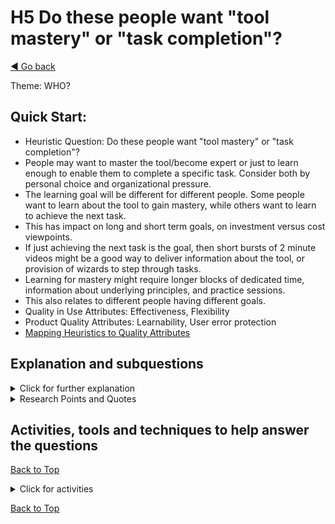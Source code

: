<a name="TopofPage"></a>
# H5 Do these people want "tool mastery" or "task completion"?
[◄ Go back](README.md)

Theme: WHO?

## Quick Start: 

- Heuristic Question: Do these people want "tool mastery" or "task completion"? 
- People may want to master the tool/become expert or just to learn enough to enable them to complete a specific task. Consider both by personal choice and organizational pressure.
- The learning goal will be different for different people. Some people want to learn about the tool to gain mastery, while others want to learn to achieve the next task.
- This has impact on long and short term goals, on investment versus cost viewpoints.
- If just achieving the next task is the goal, then short bursts of 2 minute videos might be a good way to deliver information about the tool, or provision of wizards to step through tasks.
- Learning for mastery might require longer blocks of dedicated time, information about underlying principles, and practice sessions.
- This also relates to different people having different goals.  
- Quality in Use Attributes: Effectiveness, Flexibility
- Product Quality Attributes: Learnability, User error protection
- [Mapping Heuristics to Quality Attributes](Qualityattributesv2.md)


## Explanation and subquestions

<details close><summary>Click for further explanation</summary> 

Depending on the person and the organizational goals people may want to only learn enough to enable them to complete a specific task, or they may want to learn enough to enable expertise/mastery of a role/activity. This may be affected both by personal choice and by organizational pressure.

Think about: 
- what long and short-term goals people have with the tool, for example learning to use the tool, learning about reasons for particular approaches adopted in the tool, learning how to interpret outcomes from the tool;
- what perspectives people might have about learning, and how learning is prioritized against other work for example whether they value short-term focused, task-based knowledge, or whether they want to broaden understanding and educate over a longer term, to life-long learning; 
- what constraints on training are there (time, budget, resources) and how to overcome those;
- there may be a time gap between learning and appying - how long might that gap be, and how to bridge it;
- how to (re)find information to help at the point of completing a task;
- what types of training material are required and how you cover different personas and perspectives.

Key questions to ask yourself:
- are people more focused on the task in hand or moving to the big picture?
- are people interested in initiating improvements (self/workflow/organization)?
- do people want to complete current tasks or more interested in becoming experts/mastering work?
- have you considered the contexts for learning e.g. time available, inhibitors and enablers for learning, task specific or mastering tool/workflow? For example, whether there is a [learning culture that allows experimentation and a growth mindset](https://osf.io/preprints/psyarxiv/qz43x) - without that learning culture in the organization, people will not perceive they have time to learn a new tool. 
- have you considered accessibility and availability of the learning materials?
- what else may affect their goals for learning the tool as an inhibitor or enhancer of learning?
  
</details>

<details close>
<summary>Research Points and Quotes</summary>

Research Point: we found that managers we interviewed had the goal of people learning just enough and coming “up to speed” and complete specific tasks. We found that test practitioners ranged in goals from task-based fast learning to wishing to study to get mastery of a tool.

*``We live in a world where people have very little time to learn how to do things''*

*``they are expected to figure it out quick and do it''*

*``pressure to keep going, learn what you need to know right now – prevents you from learning full capability, which could have helped you [strategically to improve long term]''*

*``Does competition inhibit or encourage learning in this environment/context?  [commenting on competition as enabler and about taking the poison out of competition]''*

*`` How do they judge when they can stop learning?''*

*``Will there be any training time?''*

</details>



## Activities, tools and techniques to help answer the questions

[Back to Top](#TopofPage)

<details close>
  <summary> Click for activities </summary>

To understand *Who learns how* you need to understand their different constraints, and different learning goals. People will have constraints on learning time, what media they can use, on their goals for learning.

Differentiate between people’s goals for mastery of a subject, which might include mastering the theory, with their need to solve a problem right now, which is likely to be task-based.

We have tabulated the [Quality in Use and Product Quality Attributes](Qualityattributesv2.md) in a priority order based on the input from industry practitioners during our research. Use that data to help you focus on the optimal product attributes to meet the QiU/UX goals for your tool. We've included quotes from practitioners that you can use to help you understand your own goals, stakeholders, and contexts, plus a cross reference between the heuristics and the quality attributes. **These may help wth persona development.**

Activities: 
- Understanding your stakeholders’ expectations for the training budget (cost and time spent) will help you understand constraints. You could [revisit stakeholders’ goals in H01](H01-why-do-we-need-this-toll.md) to understand more.
- If you are not familiar with setting learning outcomes try this set of [learning outcomes](https://www.ctl.ox.ac.uk/effective-learning-outcomes); for your training material be clear and appropriate for different personas.

</details>

[Back to Top](#TopofPage)
